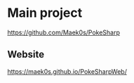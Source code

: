 # Main project

https://github.com/Maek0s/PokeSharp

## Website

https://maek0s.github.io/PokeSharpWeb/
